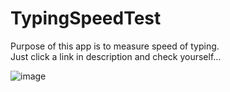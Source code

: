 # TypingSpeedTest
Purpose of this app is to measure speed of typing. <br />
Just click a link in description and check yourself...

![image](https://user-images.githubusercontent.com/93322229/174973822-8940fec9-083e-4dc1-8db5-3c5f2e98684d.png)
